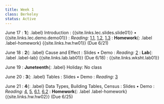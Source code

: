 ```yaml
---
title: Week 1
class: Berkeley
status: Active
---
```


June 17
: **1**{: .label} Introduction
    : {{site.links.lec.slides.slide01}} &#8226; {{site.links.lec.demo.demo01}}
: _Reading:_ [1.1](https://inferentialthinking.com/chapters/01/1/intro.html), [1.2](https://inferentialthinking.com/chapters/01/2/why-data-science.html), [1.3](https://inferentialthinking.com/chapters/01/3/Plotting_the_Classics.html)
: **Homework**{: .label .label-homework} {{site.links.hw.hw01}} (Due 6/21)

June 18
: **2**{: .label} Cause and Effect
    : Slides &#8226; Demo
: _Reading:_ [2](https://inferentialthinking.com/chapters/02/causality-and-experiments.html)
: **Lab**{: .label .label-lab} {{site.links.lab.lab01}} (Due 6/18)
    : {{site.links.wksht.lab01}}

June 19
: **Juneteenth**{: .label} Holiday: No class

June 20
: **3**{: .label} Tables
    : Slides &#8226; Demo
: _Reading:_ [3](https://inferentialthinking.com/chapters/03/programming-in-python.html)

June 21
: **4**{: .label} Data Types, Building Tables, Census
    : Slides &#8226; Demo
: _Reading:_ [4](https://inferentialthinking.com/chapters/04/Data_Types.html), [5](https://inferentialthinking.com/chapters/05/Sequences.html), [6.1](https://inferentialthinking.com/chapters/06/1/Sorting_Rows.html), [6.2](https://inferentialthinking.com/chapters/06/2/Selecting_Rows.html)
: **Homework**{: .label .label-homework} {{site.links.hw.hw02}} (Due 6/25)
